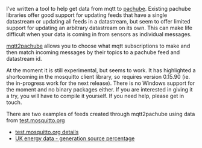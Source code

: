 <!--
.. title: mqtt2pachube
.. slug: mqtt2pachube
.. date: 2012-02-06 22:41:58
.. tags: Solutions, Obsolete
.. category:
.. link:
.. description:
.. type: text
-->

I've written a tool to help get data from mqtt to [pachube]. Existing pachube
libraries offer good support for updating feeds that have a single datastream
or updating all feeds in a datastream, but seem to offer limited support for
updating an arbitrary datastream on its own. This can make life difficult when
your data is coming in from sensors as individual messages.

[mqtt2pachube] allows you to choose what mqtt subscriptions to make and then
match incoming messages by their topics to a pachube feed and datastream id.

At the moment it is still experimental, but seems to work. It has highlighted a
shortcoming in the mosquitto client library, so requires version 0.15.90 (ie.
the in-progress work for the next release). There is no Windows support for the
moment and no binary packages either. If you are interested in giving it a try,
you will have to compile it yourself. If you need help, please get in touch.

There are two examples of feeds created through mqtt2pachube using data from
[test.mosquitto.org]

 * [test.mosquitto.org details]
 * [UK energy data - generation source percentage]

[pachube]: http://pachube.com/
[mqtt2pachube]: http://bitbucket.org/oojah/mqtt2pachube
[test.mosquitto.org details]: https://pachube.com/feeds/43810
[UK energy data - generation source percentage]: https://pachube.com/feeds/47080
[test.mosquitto.org]: http://test.mosquitto.org/
